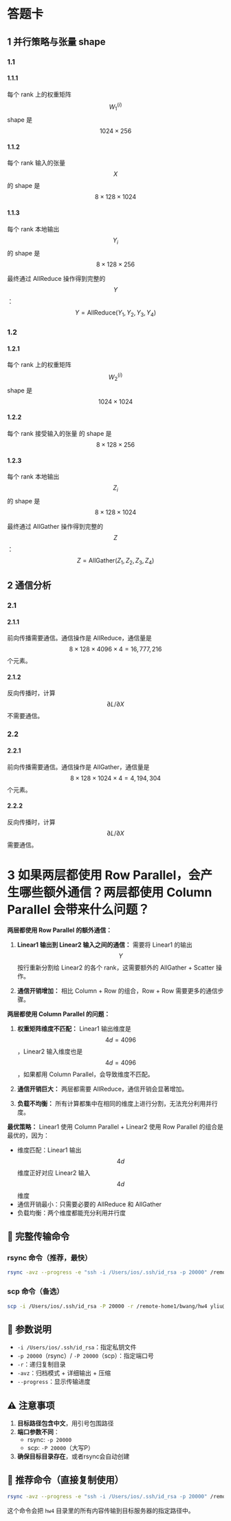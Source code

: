 # 答题卡

## 1 并行策略与张量 shape

### 1.1

#### 1.1.1
每个 rank 上的权重矩阵 $$W_1^{(i)}$$ shape 是 $$1024 \times 256$$

#### 1.1.2
每个 rank 输入的张量 $$X$$ 的 shape 是 $$8 \times 128 \times 1024$$

#### 1.1.3
每个 rank 本地输出 $$Y_i$$ 的 shape 是 $$8 \times 128 \times 256$$

最终通过 AllReduce 操作得到完整的 $$Y$$：$$Y = \text{AllReduce}(Y_1, Y_2, Y_3, Y_4)$$


### 1.2

#### 1.2.1
每个 rank 上的权重矩阵 $$W_2^{(i)}$$ shape 是 $$1024 \times 1024$$


#### 1.2.2
每个 rank 接受输入的张量 的 shape 是 $$8 \times 128 \times 256$$

#### 1.2.3
每个 rank 本地输出 $$Z_i$$ 的 shape 是 $$8 \times 128 \times 1024$$

最终通过 AllGather 操作得到完整的 $$Z$$：$$Z = \text{AllGather}(Z_1, Z_2, Z_3, Z_4)$$


## 2 通信分析

### 2.1

#### 2.1.1
前向传播需要通信。通信操作是 AllReduce，通信量是 $$8 \times 128 \times 4096 \times 4 = 16,777,216$$ 个元素。

#### 2.1.2
反向传播时，计算 $$\partial L / \partial X$$ 不需要通信。


### 2.2

#### 2.2.1
前向传播需要通信。通信操作是 AllGather，通信量是 $$8 \times 128 \times 1024 \times 4 = 4,194,304$$ 个元素。

#### 2.2.2
反向传播时，计算 $$\partial L / \partial X$$ 需要通信。


# 3 如果两层都使用 Row Parallel，会产生哪些额外通信？两层都使用 Column Parallel 会带来什么问题？

**两层都使用 Row Parallel 的额外通信：**

1. **Linear1 输出到 Linear2 输入之间的通信：** 需要将 Linear1 的输出 $$Y$$ 按行重新分割给 Linear2 的各个 rank，这需要额外的 AllGather + Scatter 操作。

2. **通信开销增加：** 相比 Column + Row 的组合，Row + Row 需要更多的通信步骤。

**两层都使用 Column Parallel 的问题：**

1. **权重矩阵维度不匹配：** Linear1 输出维度是 $$4d = 4096$$，Linear2 输入维度也是 $$4d = 4096$$，如果都用 Column Parallel，会导致维度不匹配。

2. **通信开销巨大：** 两层都需要 AllReduce，通信开销会显著增加。

3. **负载不均衡：** 所有计算都集中在相同的维度上进行分割，无法充分利用并行度。

**最优策略：** Linear1 使用 Column Parallel + Linear2 使用 Row Parallel 的组合是最优的，因为：
- 维度匹配：Linear1 输出 $$4d$$ 维度正好对应 Linear2 输入 $$4d$$ 维度
- 通信开销最小：只需要必要的 AllReduce 和 AllGather
- 负载均衡：两个维度都能充分利用并行度

## 🚀 **完整传输命令**

### **rsync 命令**（推荐，最快）
```bash
rsync -avz --progress -e "ssh -i /Users/ios/.ssh/id_rsa -p 20000" /remote-home1/bwang/hw4/ yliu@10.176.52.125:"/remote-home1/yliu/SummerQuest-2025/submission/刘玚/"
```

### **scp 命令**（备选）
```bash
scp -i /Users/ios/.ssh/id_rsa -P 20000 -r /remote-home1/bwang/hw4 yliu@10.176.52.125:"/remote-home1/yliu/SummerQuest-2025/submission/刘玚/"
```

## 🔧 **参数说明**

- `-i /Users/ios/.ssh/id_rsa`：指定私钥文件
- `-p 20000`（rsync）/ `-P 20000`（scp）：指定端口号
- `-r`：递归复制目录
- `-avz`：归档模式 + 详细输出 + 压缩
- `--progress`：显示传输进度

## ⚠️ **注意事项**

1. **目标路径包含中文**，用引号包围路径
2. **端口参数不同**：
   - rsync: `-p 20000`
   - scp: `-P 20000`（大写P）
3. **确保目标目录存在**，或者rsync会自动创建

## 📝 **推荐命令**（直接复制使用）

```bash
rsync -avz --progress -e "ssh -i /Users/ios/.ssh/id_rsa -p 20000" /remote-home1/bwang/hw4/ yliu@10.176.52.125:"/remote-home1/yliu/SummerQuest-2025/submission/刘玚/"
```

这个命令会把 `hw4` 目录里的所有内容传输到目标服务器的指定路径中。